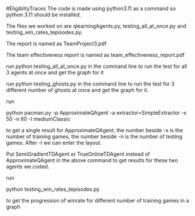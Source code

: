 #EligiblityTraces
The code is made using python3.11 as a command so python 3.11 should be installed.

The files we worked on are qlearningAgents.py, testing_all_at_once.py and testing_win_rates_tepisodes.py.

The report is named as TeamProject3.pdf

The team effectiveness report is named as team_effectiveness_report.pdf

run
python testing_all_at_once.py
in the command line to run the test for all 3 agents at once and get the graph for it

run
python testing_ghosts.py
in the command line to run the test for 3 different number of ghosts at once and get the graph for it.

run

python pacman.py -p ApproximateQAgent -a extractor=SimpleExtractor -x 50 -n 60 -l mediumClassic

to get a single result for ApproximateQAgent, the number beside -x is the number of training games, the number beside -n is the number of testing games. After -l we can enter the layout.

Put SemiGradientTDAgent or TrueOnlineTDAgent instead of ApproximateQAgent in the above command to get results for these two agents we coded.

run

python testing_win_rates_tepisodes.py

to get the progression of winrate for different number of training games in a graph
